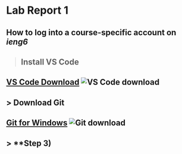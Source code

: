 # Lab Report 1

## How to log into a course-specific account on ***ieng6***

> ## Install VS Code


  [VS Code Download](https://code.visualstudio.com/)
  ![VS Code download](https://user-images.githubusercontent.com/130080853/230438667-9e57d50e-1387-4521-907a-5d16a6530d88.JPG)
---
## > **Download Git**

  [Git for Windows](https://gitforwindows.org/)
  ![Git download](https://user-images.githubusercontent.com/130080853/230439320-03449890-4e59-4a3a-b058-4e3d1b617ec8.JPG)
---
## > **Step 3) 

